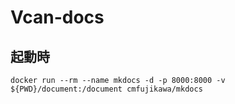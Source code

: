 # Vcan-docs

## 起動時

```
docker run --rm --name mkdocs -d -p 8000:8000 -v ${PWD}/document:/document cmfujikawa/mkdocs
```